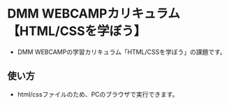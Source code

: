 # DMM WEBCAMPカリキュラム 【HTML/CSSを学ぼう】

- DMM WEBCAMPの学習カリキュラム「HTML/CSSを学ぼう」の課題です。

## 使い方
- html/cssファイルのため、PCのブラウザで実行できます。